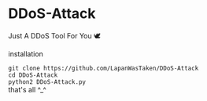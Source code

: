 # DDoS-Attack
Just A DDoS Tool For You 🕊️

installation

` git clone https://github.com/LapanWasTaken/DDoS-Attack `
<br>
` cd DDoS-Attack `
<br>
` python2 DDoS-Attack.py `
<br>
 that's all ^_^ 
 
